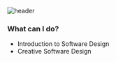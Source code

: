 ![header](https://capsule-render.vercel.app/api?type=wave&color=FFC812&height=300&section=header&text=Park%20Junseo&fontSize=70)


### What can I do?
- Introduction to Software Design
- Creative Software Design

<!--
**bjsbest/bjsbest** is a ✨ _special_ ✨ repository because its `README.md` (this file) appears on your GitHub profile.

Here are some ideas to get you started:

- 🔭 I’m currently working on ...
- 🌱 I’m currently learning ...
- 👯 I’m looking to collaborate on ...
- 🤔 I’m looking for help with ...
- 💬 Ask me about ...
- 📫 How to reach me: ...
- 😄 Pronouns: ...
- ⚡ Fun fact: ...
-->

